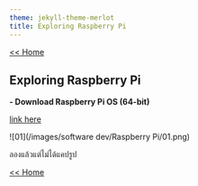 ```yaml
---
theme: jekyll-theme-merlot
title: Exploring Raspberry Pi
---
```

[<< Home](https://yaikaew.github.io/index.html)

## Exploring Raspberry Pi

**- Download Raspberry Pi OS (64-bit)**

[link here](https://www.raspberrypi.com/software/operating-systems/#raspberry-pi-os-64-bit)

![01](/images/software dev/Raspberry Pi/01.png)

ลองแล้วแต่ไม่ได้แคปรูป

[<< Home](https://yaikaew.github.io/index.html)
